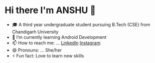 # Hi there I'm ANSHU 👋 







- 🎓 A third year undergraduate student pursuing B.Tech (CSE) from Chandigarh University
- 🌱 I’m currently learning  Android Development
- 📫 How to reach me: ... [LinkedIn](https://www.linkedin.com/in/anshu-kumari-19530a228/) [Instagram](https://www.instagram.com/__.its__.anshu/) 
- 😄 Pronouns: ... She/her
- ⚡ Fun fact: Love to learn new skills 

